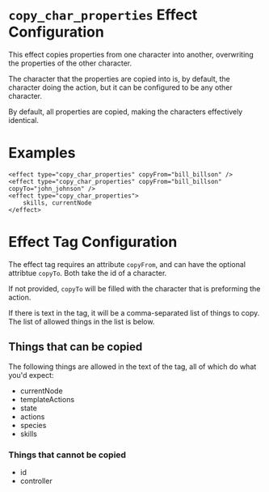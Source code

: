 # `copy_char_properties` Effect Configuration
This effect copies properties from one character into another, overwriting the properties of the other character.

The character that the properties are copied into is, by default, the character doing the action, but it can be configured to be any other character.

By default, all properties are copied, making the characters effectively identical.

# Examples

```
<effect type="copy_char_properties" copyFrom="bill_billson" />
<effect type="copy_char_properties" copyFrom="bill_billson" copyTo="john_johnson" />
<effect type="copy_char_properties">
	skills, currentNode
</effect>
```

# Effect Tag Configuration
The effect tag requires an attribute `copyFrom`, and can have the optional attribtue `copyTo`. Both take the id of a character.

If not provided, `copyTo` will be filled with the character that is preforming the action.

If there is text in the tag, it will be a comma-separated list of things to copy. The list of allowed things in the list is below.

## Things that can be copied
The following things are allowed in the text of the tag, all of which do what you'd expect:

* currentNode
* templateActions
* state
* actions
* species
* skills

### Things that cannot be copied
* id
* controller
